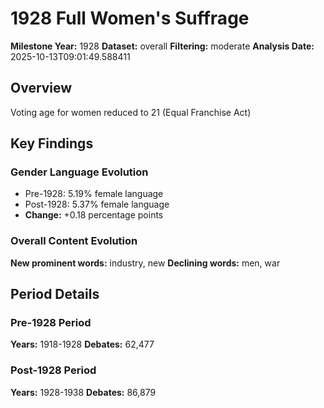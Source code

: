 # 1928 Full Women's Suffrage

**Milestone Year:** 1928
**Dataset:** overall
**Filtering:** moderate
**Analysis Date:** 2025-10-13T09:01:49.588411

## Overview

Voting age for women reduced to 21 (Equal Franchise Act)

## Key Findings

### Gender Language Evolution
- Pre-1928: 5.19% female language
- Post-1928: 5.37% female language
- **Change:** +0.18 percentage points

### Overall Content Evolution
**New prominent words:** industry, new
**Declining words:** men, war

## Period Details

### Pre-1928 Period
**Years:** 1918-1928
**Debates:** 62,477

### Post-1928 Period
**Years:** 1928-1938
**Debates:** 86,879

